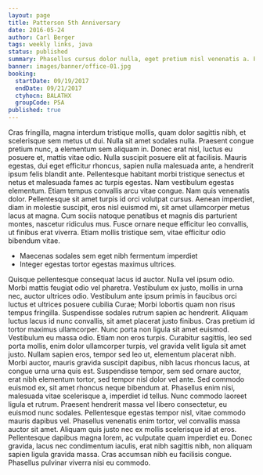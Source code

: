 ```yaml
---
layout: page
title: Patterson 5th Anniversary
date: 2016-05-24
author: Carl Berger
tags: weekly links, java
status: published
summary: Phasellus cursus dolor nulla, eget pretium nisl venenatis a. Praesent.
banner: images/banner/office-01.jpg
booking:
  startDate: 09/19/2017
  endDate: 09/21/2017
  ctyhocn: BALATHX
  groupCode: P5A
published: true
---
```

Cras fringilla, magna interdum tristique mollis, quam dolor sagittis nibh, et scelerisque sem metus ut dui. Nulla sit amet sodales nulla. Praesent congue pretium nunc, a elementum sem aliquam in. Donec erat nisl, luctus eu posuere et, mattis vitae odio. Nulla suscipit posuere elit at facilisis. Mauris egestas, dui eget efficitur rhoncus, sapien nulla malesuada ante, a hendrerit ipsum felis blandit ante. Pellentesque habitant morbi tristique senectus et netus et malesuada fames ac turpis egestas. Nam vestibulum egestas elementum. Etiam tempus convallis arcu vitae congue. Nam quis venenatis dolor. Pellentesque sit amet turpis id orci volutpat cursus. Aenean imperdiet, diam in molestie suscipit, eros nisl euismod mi, sit amet ullamcorper metus lacus at magna. Cum sociis natoque penatibus et magnis dis parturient montes, nascetur ridiculus mus. Fusce ornare neque efficitur leo convallis, ut finibus erat viverra. Etiam mollis tristique sem, vitae efficitur odio bibendum vitae.

* Maecenas sodales sem eget nibh fermentum imperdiet
* Integer egestas tortor egestas maximus ultrices.

Quisque pellentesque consequat lacus id auctor. Nulla vel ipsum odio. Morbi mattis feugiat odio vel pharetra. Vestibulum ex justo, mollis in urna nec, auctor ultrices odio. Vestibulum ante ipsum primis in faucibus orci luctus et ultrices posuere cubilia Curae; Morbi lobortis quam non risus tempus fringilla. Suspendisse sodales rutrum sapien ac hendrerit. Aliquam luctus lacus id nunc convallis, sit amet placerat justo finibus. Cras pretium id tortor maximus ullamcorper. Nunc porta non ligula sit amet euismod. Vestibulum eu massa odio. Etiam non eros turpis. Curabitur sagittis, leo sed porta mollis, enim dolor ullamcorper turpis, vel gravida velit ligula sit amet justo.
Nullam sapien eros, tempor sed leo ut, elementum placerat nibh. Morbi auctor, mauris gravida suscipit dapibus, nibh lacus rhoncus lacus, at congue urna urna quis est. Suspendisse tempor, sem sed ornare auctor, erat nibh elementum tortor, sed tempor nisl dolor vel ante. Sed commodo euismod ex, sit amet rhoncus neque bibendum at. Phasellus enim nisi, malesuada vitae scelerisque a, imperdiet id tellus. Nunc commodo laoreet ligula et rutrum. Praesent hendrerit massa vel libero consectetur, eu euismod nunc sodales. Pellentesque egestas tempor nisl, vitae commodo mauris dapibus vel. Phasellus venenatis enim tortor, vel convallis massa auctor sit amet. Aliquam quis justo nec ex mollis scelerisque id at eros. Pellentesque dapibus magna lorem, ac vulputate quam imperdiet eu. Donec gravida, lacus nec condimentum iaculis, erat nibh sagittis nibh, non aliquam sapien ligula gravida massa. Cras accumsan nibh eu facilisis congue. Phasellus pulvinar viverra nisi eu commodo.
